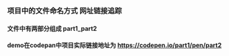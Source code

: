 ### 项目中的文件命名方式 网址链接追踪
    
#### 文件中有两部分组成 part1_part2
        
#### demo在codepan中项目实际链接地址为 https://codepen.io/part1/pen/part2
